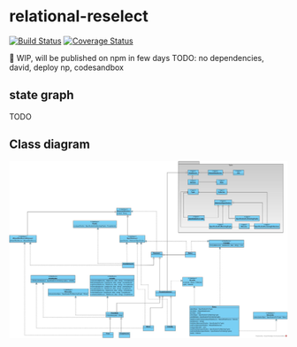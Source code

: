 # relational-reselect

[![Build Status](https://travis-ci.org/liitfr/relational-reselect.svg?branch=master)](https://travis-ci.org/liitfr/relational-reselect)
[![Coverage Status](https://coveralls.io/repos/github/liitfr/relational-reselect/badge.svg?branch=master)](https://coveralls.io/github/liitfr/relational-reselect?branch=master)

👀 WIP, will be published on npm in few days
TODO: no dependencies, david, deploy np, codesandbox

## state graph

TODO

## Class diagram

![Class diagram](./docs/class.jpg?raw=true "Class diagram")

